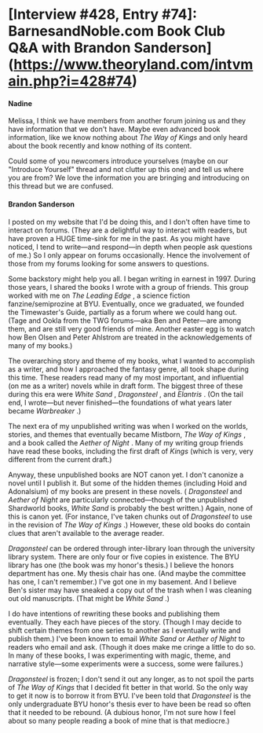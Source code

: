 # [Interview #428, Entry #74]: BarnesandNoble.com Book Club Q&A with Brandon Sanderson](https://www.theoryland.com/intvmain.php?i=428#74)

#### Nadine

Melissa, I think we have members from another forum joining us and they have information that we don't have. Maybe even advanced book information, like we know nothing about
*The Way of Kings*
and only heard about the book recently and know nothing of its content.

Could some of you newcomers introduce yourselves (maybe on our "Introduce Yourself" thread and not clutter up this one) and tell us where you are from? We love the information you are bringing and introducing on this thread but we are confused.

#### Brandon Sanderson

I posted on my website that I'd be doing this, and I don't often have time to interact on forums. (They are a delightful way to interact with readers, but have proven a HUGE time-sink for me in the past. As you might have noticed, I tend to write—and respond—in depth when people ask questions of me.) So I only appear on forums occasionally. Hence the involvement of those from my forums looking for some answers to questions.

Some backstory might help you all. I began writing in earnest in 1997. During those years, I shared the books I wrote with a group of friends. This group worked with me on
*The Leading Edge*
, a science fiction fanzine/semiprozine at BYU. Eventually, once we graduated, we founded the Timewaster's Guide, partially as a forum where we could hang out. (Tage and Ookla from the TWG forums—aka Ben and Peter—are among them, and are still very good friends of mine. Another easter egg is to watch how Ben Olsen and Peter Ahlstrom are treated in the acknowledgements of many of my books.)

The overarching story and theme of my books, what I wanted to accomplish as a writer, and how I approached the fantasy genre, all took shape during this time. These readers read many of my most important, and influential (on me as a writer) novels while in draft form. The biggest three of these during this era were
*White Sand*
,
*Dragonsteel*
, and
*Elantris*
. (On the tail end, I wrote—but never finished—the foundations of what years later became
*Warbreaker*
.)

The next era of my unpublished writing was when I worked on the worlds, stories, and themes that eventually became Mistborn,
*The Way of Kings*
, and a book called the
*Aether of Night*
. Many of my writing group friends have read these books, including the first draft of
*Kings*
(which is very, very different from the current draft.)

Anyway, these unpublished books are NOT canon yet. I don't canonize a novel until I publish it. But some of the hidden themes (including Hoid and Adonalsium) of my books are present in these novels. (
*Dragonsteel*
and
*Aether of Night*
are particularly connected—though of the unpublished Shardworld books,
*White Sand*
is probably the best written.) Again, none of this is canon yet. (For instance, I've taken chunks out of
*Dragonsteel*
to use in the revision of
*The Way of Kings*
.) However, these old books do contain clues that aren't available to the average reader.

*Dragonsteel*
can be ordered through inter-library loan through the university library system. There are only four or five copies in existence. The BYU library has one (the book was my honor's thesis.) I believe the honors department has one. My thesis chair has one. (And maybe the committee has one, I can't remember.) I've got one in my basement. And I believe Ben's sister may have sneaked a copy out of the trash when I was cleaning out old manuscripts. (That might be
*White Sand*
.)

I do have intentions of rewriting these books and publishing them eventually. They each have pieces of the story. (Though I may decide to shift certain themes from one series to another as I eventually write and publish them.) I've been known to email
*White Sand*
or
*Aether of Night*
to readers who email and ask. (Though it does make me cringe a little to do so. In many of these books, I was experimenting with magic, theme, and narrative style—some experiments were a success, some were failures.)

*Dragonsteel*
is frozen; I don't send it out any longer, as to not spoil the parts of
*The Way of Kings*
that I decided fit better in that world. So the only way to get it now is to borrow it from BYU. I've been told that
*Dragonsteel*
is the only undergraduate BYU honor's thesis ever to have been be read so often that it needed to be rebound. (A dubious honor, I'm not sure how I feel about so many people reading a book of mine that is that mediocre.)

